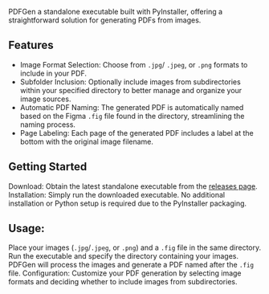 PDFGen a standalone executable built with PyInstaller, offering a straightforward solution for generating PDFs from images.

## Features

- Image Format Selection: Choose from `.jpg`/ `.jpeg`, or `.png` formats to include in your PDF.
- Subfolder Inclusion: Optionally include images from subdirectories within your specified directory to better manage and organize your image sources.
- Automatic PDF Naming: The generated PDF is automatically named based on the Figma `.fig` file found in the directory, streamlining the naming process.
- Page Labeling: Each page of the generated PDF includes a label at the bottom with the original image filename.

## Getting Started
Download: Obtain the latest standalone executable from the [releases page](https://github.com/markpernia/PDFGen/releases/edit/untagged-2522159e0ebed37cacbd#).
Installation: Simply run the downloaded executable. No additional installation or Python setup is required due to the PyInstaller packaging.

## Usage:

Place your images (`.jpg`/`.jpeg`, or `.png`) and a `.fig` file in the same directory.
Run the executable and specify the directory containing your images.
PDFGen will process the images and generate a PDF named after the `.fig` file.
Configuration: Customize your PDF generation by selecting image formats and deciding whether to include images from subdirectories.